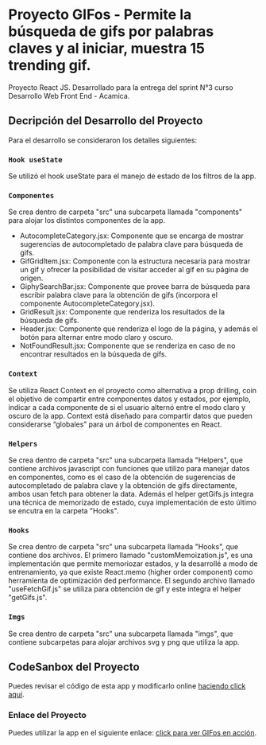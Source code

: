 # Proyecto GIFos - Permite la búsqueda de gifs por palabras claves y al iniciar, muestra 15 trending gif.

Proyecto React JS. Desarrollado para la entrega del sprint N°3 curso Desarrollo Web Front End - Acamica.

## Decripción del Desarrollo del Proyecto

Para el desarrollo se consideraron los detalles siguientes:

### `Hook useState`

Se utilizó el hook useState para el manejo de estado de los filtros de la app.

### `Componentes`

Se crea dentro de carpeta "src" una subcarpeta llamada "components" para alojar los distintos componentes de la app.

- AutocompleteCategory.jsx: Componente que se encarga de mostrar sugerencias de autocompletado de palabra clave para búsqueda de gifs.  
- GifGridItem.jsx: Componente con la estructura necesaria para mostrar un gif y ofrecer la posibilidad de visitar acceder al gif en su página de origen. 
- GiphySearchBar.jsx: Componente que provee barra de búsqueda para escribir palabra clave para la obtención de gifs (incorpora el componente AutocompleteCategory.jsx).  
- GridResult.jsx: Componente que renderiza los resultados de la búsqueda de gifs.  
- Header.jsx: Componente que renderiza el logo de la página, y además el botón para alternar entre modo claro y oscuro.  
- NotFoundResult.jsx: Componente que se renderiza en caso de no encontrar resultados en la búsqueda de gifs.

### `Context`

Se utiliza React Context en el proyecto como alternativa a prop drilling, coin el objetivo de compartir entre componentes datos y estados, por ejemplo, indicar a cada componente de si el usuario alternó entre el modo claro y oscuro de la app. Context está diseñado para compartir datos que pueden considerarse “globales” para un árbol de componentes en React.

### `Helpers`

Se crea dentro de carpeta "src" una subcarpeta llamada "Helpers", que contiene archivos javascript con funciones que utilizo para manejar datos en componentes, como es el caso de la obtención de sugerencias de autocompletado de palabra clave y la obtención de gifs directamente, ambos usan fetch para obtener la data. Además el helper getGifs.js integra una técnica de memorizado de estado, cuya implementación de esto último se encutra en la carpeta "Hooks".

### `Hooks`

Se crea dentro de carpeta "src" una subcarpeta llamada "Hooks", que contiene dos archivos. El primero llamado "customMemoization.js", es una implementación que permite memoriozar estados, y la desarrollé a modo de entrenamiento, ya que existe React.memo (higher order component) como herramienta de optimización ded performance. El segundo archivo llamado "useFetchGif.js" se utiliza para obtención de gif y este integra el helper "getGifs.js".

### `Imgs`

Se crea dentro de carpeta "src" una subcarpeta llamada "imgs", que contiene subcarpetas para alojar archivos svg y png que utiliza la app.

## CodeSanbox del Proyecto

Puedes revisar el código de esta app y modificarlo online [haciendo click aquí](https://codesandbox.io/s/gifos-app-7mn1s).

### Enlace del Proyecto

Puedes utilizar la app en el siguiente enlace: [click para ver GIFos en acción](https://7mn1s.csb.app/).